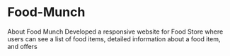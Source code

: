 # Food-Munch
About Food Munch Developed a responsive website for Food Store where users can see a list of food items, detailed information about a food item, and offers
